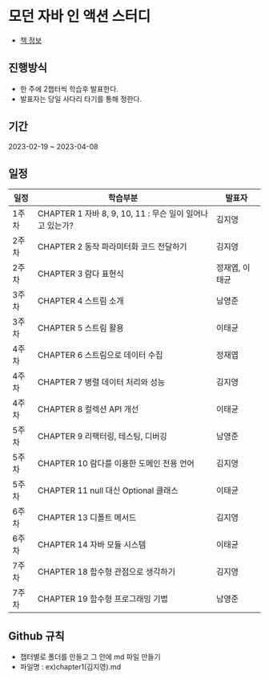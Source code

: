 # 모던 자바 인 액션 스터디
- [책 정보](http://www.yes24.com/Product/Goods/77125987)

## 진행방식
- 한 주에 2챕터씩 학습후 발표한다.
- 발표자는 당일 사다리 타기를 통해 정한다.

## 기간 
2023-02-19 ~ 2023-04-08

## 일정
|일정|학습부분|발표자|
|----|----|----|
|1주차|CHAPTER 1 자바 8, 9, 10, 11 : 무슨 일이 일어나고 있는가?|김지영|
|2주차|CHAPTER 2 동작 파라미터화 코드 전달하기|김지영|
|2주차|CHAPTER 3 람다 표현식|정재엽, 이태균|
|3주차|CHAPTER 4 스트림 소개|남영준|
|3주차|CHAPTER 5 스트림 활용|이태균|
|4주차|CHAPTER 6 스트림으로 데이터 수집|정재엽|
|4주차|CHAPTER 7 병렬 데이터 처리와 성능|김지영|
|4주차|CHAPTER 8 컬렉션 API 개선|이태균|
|5주차|CHAPTER 9 리팩터링, 테스팅, 디버깅|남영준|
|5주차|CHAPTER 10 람다를 이용한 도메인 전용 언어|김지영|
|5주차|CHAPTER 11 null 대신 Optional 클래스|이태균|
|6주차|CHAPTER 13 디폴트 메서드|김지영|
|6주차|CHAPTER 14 자바 모듈 시스템|이태균|
|7주차|CHAPTER 18 함수형 관점으로 생각하기|김지영|
|7주차|CHAPTER 19 함수형 프로그래밍 기법|남영준|


 ## Github 규칙
- 챕터별로 폴더를 만들고 그 안에 md 파일 만들기
- 파일명 : ex)chapter1(김지영).md
